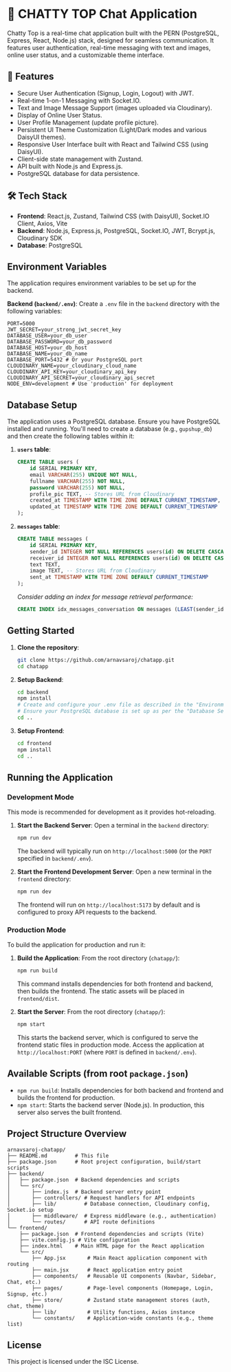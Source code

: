 # 💬 CHATTY TOP Chat Application

Chatty Top is a real-time chat application built with the PERN (PostgreSQL, Express, React, Node.js) stack, designed for seamless communication. It features user authentication, real-time messaging with text and images, online user status, and a customizable theme interface.

## 🚀 Features

*   Secure User Authentication (Signup, Login, Logout) with JWT.
*   Real-time 1-on-1 Messaging with Socket.IO.
*   Text and Image Message Support (images uploaded via Cloudinary).
*   Display of Online User Status.
*   User Profile Management (update profile picture).
*   Persistent UI Theme Customization (Light/Dark modes and various DaisyUI themes).
*   Responsive User Interface built with React and Tailwind CSS (using DaisyUI).
*   Client-side state management with Zustand.
*   API built with Node.js and Express.js.
*   PostgreSQL database for data persistence.

## 🛠️ Tech Stack

*   **Frontend**: React.js, Zustand, Tailwind CSS (with DaisyUI), Socket.IO Client, Axios, Vite
*   **Backend**: Node.js, Express.js, PostgreSQL, Socket.IO, JWT, Bcrypt.js, Cloudinary SDK
*   **Database**: PostgreSQL

## Environment Variables

The application requires environment variables to be set up for the backend.

**Backend (`backend/.env`)**:
Create a `.env` file in the `backend` directory with the following variables:

```env
PORT=5000
JWT_SECRET=your_strong_jwt_secret_key
DATABASE_USER=your_db_user
DATABASE_PASSWORD=your_db_password
DATABASE_HOST=your_db_host
DATABASE_NAME=your_db_name
DATABASE_PORT=5432 # Or your PostgreSQL port
CLOUDINARY_NAME=your_cloudinary_cloud_name
CLOUDINARY_API_KEY=your_cloudinary_api_key
CLOUDINARY_API_SECRET=your_cloudinary_api_secret
NODE_ENV=development # Use 'production' for deployment
```

## Database Setup

The application uses a PostgreSQL database. Ensure you have PostgreSQL installed and running.
You'll need to create a database (e.g., `gupshup_db`) and then create the following tables within it:

1.  **`users` table**:
    ```sql
    CREATE TABLE users (
        id SERIAL PRIMARY KEY,
        email VARCHAR(255) UNIQUE NOT NULL,
        fullname VARCHAR(255) NOT NULL,
        password VARCHAR(255) NOT NULL,
        profile_pic TEXT, -- Stores URL from Cloudinary
        created_at TIMESTAMP WITH TIME ZONE DEFAULT CURRENT_TIMESTAMP,
        updated_at TIMESTAMP WITH TIME ZONE DEFAULT CURRENT_TIMESTAMP
    );
    ```

2.  **`messages` table**:
    ```sql
    CREATE TABLE messages (
        id SERIAL PRIMARY KEY,
        sender_id INTEGER NOT NULL REFERENCES users(id) ON DELETE CASCADE,
        receiver_id INTEGER NOT NULL REFERENCES users(id) ON DELETE CASCADE,
        text TEXT,
        image TEXT, -- Stores URL from Cloudinary
        sent_at TIMESTAMP WITH TIME ZONE DEFAULT CURRENT_TIMESTAMP
    );
    ```
    *Consider adding an index for message retrieval performance:*
    ```sql
    CREATE INDEX idx_messages_conversation ON messages (LEAST(sender_id, receiver_id), GREATEST(sender_id, receiver_id), sent_at);
    ```

## Getting Started

1.  **Clone the repository**:
    ```bash
    git clone https://github.com/arnavsaroj/chatapp.git
    cd chatapp
    ```

2.  **Setup Backend**:
    ```bash
    cd backend
    npm install
    # Create and configure your .env file as described in the "Environment Variables" section.
    # Ensure your PostgreSQL database is set up as per the "Database Setup" section.
    cd ..
    ```

3.  **Setup Frontend**:
    ```bash
    cd frontend
    npm install
    cd ..
    ```

## Running the Application

### Development Mode

This mode is recommended for development as it provides hot-reloading.

1.  **Start the Backend Server**:
    Open a terminal in the `backend` directory:
    ```bash
    npm run dev
    ```
    The backend will typically run on `http://localhost:5000` (or the `PORT` specified in `backend/.env`).

2.  **Start the Frontend Development Server**:
    Open a new terminal in the `frontend` directory:
    ```bash
    npm run dev
    ```
    The frontend will run on `http://localhost:5173` by default and is configured to proxy API requests to the backend.

### Production Mode

To build the application for production and run it:

1.  **Build the Application**:
    From the root directory (`chatapp/`):
    ```bash
    npm run build
    ```
    This command installs dependencies for both frontend and backend, then builds the frontend. The static assets will be placed in `frontend/dist`.

2.  **Start the Server**:
    From the root directory (`chatapp/`):
    ```bash
    npm start
    ```
    This starts the backend server, which is configured to serve the frontend static files in production mode. Access the application at `http://localhost:PORT` (where `PORT` is defined in `backend/.env`).

## Available Scripts (from root `package.json`)

*   `npm run build`: Installs dependencies for both backend and frontend and builds the frontend for production.
*   `npm start`: Starts the backend server (Node.js). In production, this server also serves the built frontend.

## Project Structure Overview
```
arnavsaroj-chatapp/
├── README.md         # This file
├── package.json      # Root project configuration, build/start scripts
├── backend/
│   ├── package.json  # Backend dependencies and scripts
│   └── src/
│       ├── index.js  # Backend server entry point
│       ├── controllers/ # Request handlers for API endpoints
│       ├── lib/         # Database connection, Cloudinary config, Socket.io setup
│       ├── middleware/  # Express middleware (e.g., authentication)
│       └── routes/      # API route definitions
└── frontend/
    ├── package.json  # Frontend dependencies and scripts (Vite)
    ├── vite.config.js # Vite configuration
    ├── index.html    # Main HTML page for the React application
    └── src/
        ├── App.jsx       # Main React application component with routing
        ├── main.jsx      # React application entry point
        ├── components/   # Reusable UI components (Navbar, Sidebar, Chat, etc.)
        ├── pages/        # Page-level components (Homepage, Login, Signup, etc.)
        ├── store/        # Zustand state management stores (auth, chat, theme)
        ├── lib/          # Utility functions, Axios instance
        └── constants/    # Application-wide constants (e.g., theme list)
```

## License

This project is licensed under the ISC License.
